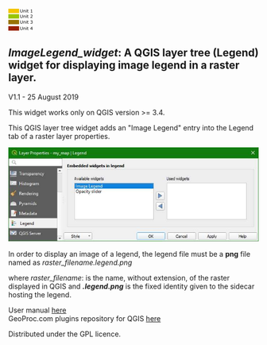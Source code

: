 ![](icon.png) 
## *ImageLegend_widget*: A QGIS layer tree (Legend) widget for displaying image legend in a raster layer.

V1.1 - 25 August 2019

This widget works only on QGIS version >= 3.4.

This QGIS layer tree widget adds an "Image Legend" entry into the Legend tab of a raster layer properties.

![](wil2.jpg)

In order to display an image of a legend, the legend file must be a **png** file named as *raster_filename.legend.png*

where *raster_filename*: is the name, without extension, of the raster displayed in QGIS and ***.legend.png*** is the fixed identity given to the sidecar hosting the legend.

User manual [here](http://www.geoproc.com/free/image_legend_widget.htm)<br>
GeoProc.com plugins repository for QGIS [here](http://www.geoproc.com/free/plugins.xml)

Distributed under the GPL licence.
